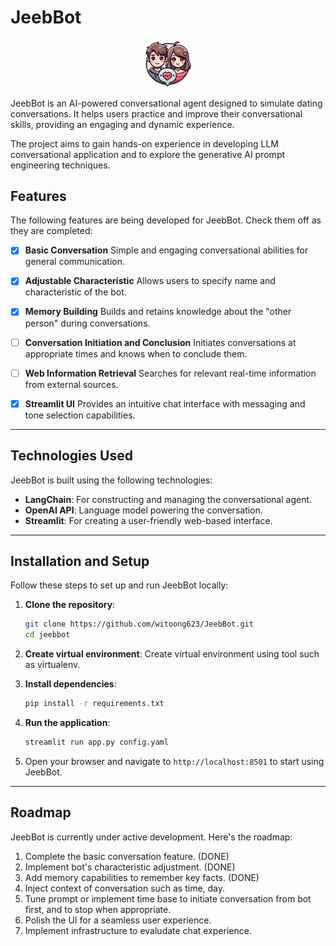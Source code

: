# JeebBot

<p align="center">
  <img src="images/jeeb-bot-logo.webp" alt="JeebBot Logo" width="15%">
</p>

JeebBot is an AI-powered conversational agent designed to simulate dating conversations. It helps users practice and improve their conversational skills, providing an engaging and dynamic experience.

The project aims to gain hands-on experience in developing LLM conversational application and to explore the generative AI prompt engineering techniques.

## Features

The following features are being developed for JeebBot. Check them off as they are completed:

- [x] **Basic Conversation**
  Simple and engaging conversational abilities for general communication.

- [x] **Adjustable Characteristic**
  Allows users to specify name and characteristic of the bot.

- [x] **Memory Building**
  Builds and retains knowledge about the "other person" during conversations.

- [ ] **Conversation Initiation and Conclusion**
  Initiates conversations at appropriate times and knows when to conclude them.

- [ ] **Web Information Retrieval**
  Searches for relevant real-time information from external sources.

- [x] **Streamlit UI**
  Provides an intuitive chat interface with messaging and tone selection capabilities.

---

## Technologies Used

JeebBot is built using the following technologies:

- **LangChain**: For constructing and managing the conversational agent.
- **OpenAI API**: Language model powering the conversation.
- **Streamlit**: For creating a user-friendly web-based interface.

---

## Installation and Setup

Follow these steps to set up and run JeebBot locally:

1. **Clone the repository**:
   ```bash
   git clone https://github.com/witoong623/JeebBot.git
   cd jeebbot
   ```

2. **Create virtual environment**:
  Create virtual environment using tool such as virtualenv.

3. **Install dependencies**:
   ```bash
   pip install -r requirements.txt
   ```

4. **Run the application**:
   ```bash
   streamlit run app.py config.yaml
   ```

5. Open your browser and navigate to `http://localhost:8501` to start using JeebBot.

---

## Roadmap

JeebBot is currently under active development. Here's the roadmap:

1. Complete the basic conversation feature. (DONE)
2. Implement bot's characteristic adjustment. (DONE)
3. Add memory capabilities to remember key facts. (DONE)
4. Inject context of conversation such as time, day.
5. Tune prompt or implement time base to initiate conversation from bot first, and to stop when appropriate.
6. Polish the UI for a seamless user experience.
7. Implement infrastructure to evaludate chat experience.
